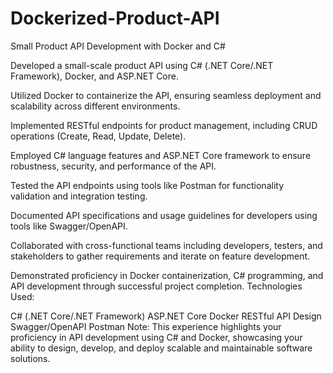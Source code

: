 # Dockerized-Product-API
Small Product API Development with Docker and C#

Developed a small-scale product API using C# (.NET Core/.NET Framework), Docker, and ASP.NET Core.

Utilized Docker to containerize the API, ensuring seamless deployment and scalability across different environments.

Implemented RESTful endpoints for product management, including CRUD operations (Create, Read, Update, Delete).

Employed C# language features and ASP.NET Core framework to ensure robustness, security, and performance of the API.

Tested the API endpoints using tools like Postman for functionality validation and integration testing.

Documented API specifications and usage guidelines for developers using tools like Swagger/OpenAPI.

Collaborated with cross-functional teams including developers, testers, and stakeholders to gather requirements and iterate on feature development.

Demonstrated proficiency in Docker containerization, C# programming, and API development through successful project completion.
Technologies Used:

C# (.NET Core/.NET Framework)
ASP.NET Core
Docker
RESTful API Design
Swagger/OpenAPI
Postman
Note: This experience highlights your proficiency in API development using C# and Docker, showcasing your ability to design, develop, and deploy scalable and maintainable software solutions.
